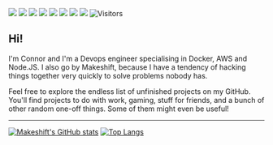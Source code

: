 ![](https://img.shields.io/badge/OS-Linux-informational?style=flat&logo=Linux&logoColor=8db372&color=c6a86f) ![](https://img.shields.io/badge/Code-Node.JS-informational?style=flat&logo=Node.js&logoColor=8db372&color=c6a86f) ![](https://img.shields.io/badge/Tool-Docker-informational?style=flat&logo=Docker&logoColor=8db372&color=c6a86f) ![](https://img.shields.io/badge/Cloud-AWS-informational?style=flat&logo=Amazon%20AWS&logoColor=8db372&color=c6a86f) ![](https://img.shields.io/badge/Shell-Bash-informational?style=flat&logo=GNU%20Bash&logoColor=8db372&color=c6a86f) ![](https://img.shields.io/badge/Tool-Terraform-informational?style=flat&logo=terraform&logoColor=8db372&color=c6a86f) [![](https://img.shields.io/badge/Telegram-Makeshift-informational?style=flat&logo=Telegram&logoColor=8db372&color=c6a86f)](http://t.me/makeshift) [![](https://img.shields.io/badge/Email-git%40connor(dash)bell.com-informational?style=flat&logo=Telegram&logoColor=8db372&color=c6a86f)](mailto:git@connor-bell.com) ![Visitors](https://visitor-badge.glitch.me/badge?page_id=makeshift.github.profile)

## Hi!

I'm Connor and I'm a Devops engineer specialising in Docker, AWS and Node.JS. I also go by Makeshift, because I have a tendency of hacking things together very quickly to solve problems nobody has.

Feel free to explore the endless list of unfinished projects on my GitHub. You'll find projects to do with work, gaming, stuff for friends, and a bunch of other random one-off things. Some of them might even be useful!

---

[![Makeshift's GitHub stats](https://github-readme-stats.vercel.app/api?username=makeshift&count_private=true&show_icons=true&theme=onedark&line_height=20)](https://github.com/Makeshift) [![Top Langs](https://github-readme-stats.vercel.app/api/top-langs/?username=Makeshift&count_private=true&show_icons=true&theme=onedark&hide=perl,css&langs_count=2)](https://github.com/Makeshift)
